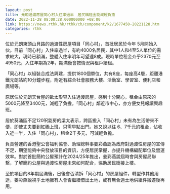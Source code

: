 ```yaml
---
layout: post
title: 元朗過渡房屋同心村入住率過半　居民稱租金能減輕負擔
date: 2022-11-28 08:00:28.000000000 +08:00
link: https://news.rthk.hk/rthk/ch/component/k2/1677450-20221128.htm
categories: rthk
---
```


位於元朗東頭山貝路的過渡性房屋項目「同心村」，首批居民於今年 5月開始入伙。目前「同心村」入住率過半，有約4000名居民，其中1人和4至5人單位的需求較大，現時已額滿，整體入住率明年可望達8成。現時單位租金介乎2370元至4950元，入住年期為2年，期滿後會按情況與租戶續租。

「同心村」以組裝合成法興建，提供1800個單位，共有8座，每座高4層，距離港鐵元朗站約10分鐘步程，附近有綜合社會服務大樓、活動室、學習室、便利店和廣場等。

原居住於元朗天台屋的歐太形容入住過渡房屋，感到十分開心，租金由原來的5000元降至3400元，減輕了負擔。「同心村」鄰近市中心，亦方便女兒報讀興趣班。

居於葵涌區不足120呎劏房的梁太表示，跨區搬入「同心村」未有為生活帶來不便，即使丈夫要到紅磡上班，只需早點出門。她又說以往 6、7千元的租金，佔收入近一半，入住「同心村」，租金2千多元，可減輕負擔。

負責營運的香港聖公會福利協會、助理總幹事姜彩燕認為政府對過渡性房屋的宣傳不足，期望能夠中央發放項目的資訊，方便居民掌握，亦提升機構編配單位及營運效率。對於首批簡約公屋預計在2024/25年推出，姜彩燕說屆時會與房屋局聯繫，了解簡約公屋與過渡性房屋未來如何配合，協助居民銜接上樓。

至於項目的8年期屆滿後，日後會否清拆「同心村」的房屋組件，轉型作其他用途，姜彩燕說視乎土地擁有人會否繼續借出土地，或有無合適土地供組件搬遷後再用。
